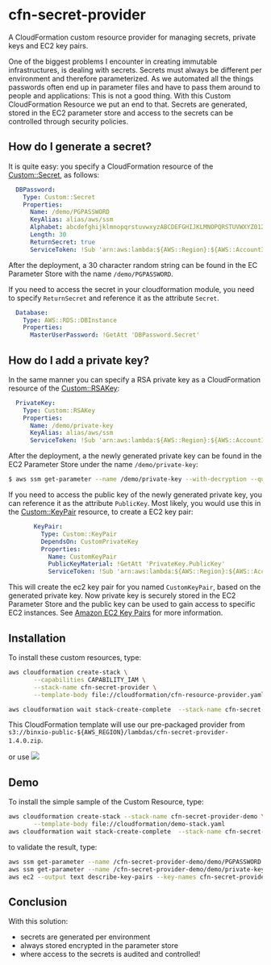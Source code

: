 # cfn-secret-provider
A CloudFormation custom resource provider for managing secrets, private keys and EC2 key pairs.

One of the biggest problems I encounter in creating immutable infrastructures, is dealing with secrets. Secrets must always be different per
environment and therefore parameterized. As we automated all the things passwords often end up in parameter files and have to pass them around 
to people and applications: This is not a good thing. With this Custom CloudFormation Resource we put an end to that. Secrets are generated, 
stored in the EC2 parameter store and access to the secrets can be controlled through security policies.

## How do I generate a secret?
It is quite easy: you specify a CloudFormation resource of the [Custom::Secret](docs/Secret.md), as follows:

```yaml
  DBPassword:
    Type: Custom::Secret
    Properties:
      Name: /demo/PGPASSWORD
      KeyAlias: alias/aws/ssm
      Alphabet: abcdefghijklmnopqrstuvwxyzABCDEFGHIJKLMNOPQRSTUVWXYZ0123456789
      Length: 30
      ReturnSecret: true
      ServiceToken: !Sub 'arn:aws:lambda:${AWS::Region}:${AWS::AccountId}:function:binxio-cfn-secret-provider'
```
After the deployment, a 30 character random string can be found in the EC Parameter Store with the name `/demo/PGPASSWORD`.

If you need to access the secret in your cloudformation module, you need to specify `ReturnSecret` and reference it as the attribute `Secret`.

```yaml
  Database:
    Type: AWS::RDS::DBInstance
    Properties:
      MasterUserPassword: !GetAtt 'DBPassword.Secret'
```

## How do I add a private key?
In the same manner you can specify a RSA private key as a CloudFormation resource of the [Custom::RSAKey](docs/RSAKey.md):

```yaml
  PrivateKey:
    Type: Custom::RSAKey
    Properties:
      Name: /demo/private-key
      KeyAlias: alias/aws/ssm
      ServiceToken: !Sub 'arn:aws:lambda:${AWS::Region}:${AWS::AccountId}:function:binxio-cfn-secret-provider'
```
After the deployment, a the newly generated private key can be found in the EC2 Parameter Store under the name `/demo/private-key`:

```bash
$ aws ssm get-parameter --name /demo/private-key --with-decryption --query Parameter.Value --output text
```

If you need to access the public key of the newly generated private key, you can reference it as the attribute `PublicKey`.  Most likely, 
you would use this in the [Custom::KeyPair](docs/KeyPair.md) resource, to create a EC2 key pair:

```yaml
       KeyPair:
         Type: Custom::KeyPair
         DependsOn: CustomPrivateKey
         Properties:
           Name: CustomKeyPair
           PublicKeyMaterial: !GetAtt 'PrivateKey.PublicKey'
           ServiceToken: !Sub 'arn:aws:lambda:${AWS::Region}:${AWS::AccountId}:function:binxio-cfn-secret-provider'
```
This will create the ec2 key pair for you named `CustomKeyPair`, based on the generated private key. Now private key is securely stored in the EC2 Parameter Store and the public key can be used to gain access to specific EC2 instances. See [Amazon EC2 Key Pairs](http://docs.aws.amazon.com/AWSEC2/latest/UserGuide/ec2-key-pairs.html) for more information.


## Installation
To install these custom resources, type:

```sh
aws cloudformation create-stack \
       --capabilities CAPABILITY_IAM \
       --stack-name cfn-secret-provider \
       --template-body file://cloudformation/cfn-resource-provider.yaml

aws cloudformation wait stack-create-complete  --stack-name cfn-secret-provider 
```
This CloudFormation template will use our pre-packaged provider from `s3://binxio-public-${AWS_REGION}/lambdas/cfn-secret-provider-1.4.0.zip`.

or use [![](https://s3.amazonaws.com/cloudformation-examples/cloudformation-launch-stack.png)](https://console.aws.amazon.com/cloudformation/home?region=eu-central-1#/stacks/new?stackName=cfn-secret-provider&templateURL=https://binxio-public-eu-central-1.s3.amazonaws.com/lambdas/cfn-secret-provider-1.4.0.yaml)

## Demo
To install the simple sample of the Custom Resource, type:

```sh
aws cloudformation create-stack --stack-name cfn-secret-provider-demo \
       --template-body file://cloudformation/demo-stack.yaml
aws cloudformation wait stack-create-complete  --stack-name cfn-secret-provider-demo
```

to validate the result, type:

```sh
aws ssm get-parameter --name /cfn-secret-provider-demo/demo/PGPASSWORD --with-decryption
aws ssm get-parameter --name /cfn-secret-provider-demo/demo/private-key  --with-decryption
aws ec2 --output text describe-key-pairs --key-names cfn-secret-provider-demo-custom-key-pair
```

## Conclusion
With this solution: 

- secrets are generated per environment
- always stored encrypted in the parameter store 
- where access to the secrets is audited and controlled!


